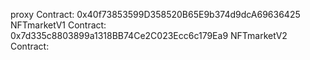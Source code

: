 proxy Contract: 0x40f73853599D358520B65E9b374d9dcA69636425
NFTmarketV1 Contract: 0x7d335c8803899a1318BB74Ce2C023Ecc6c179Ea9
NFTmarketV2 Contract: 